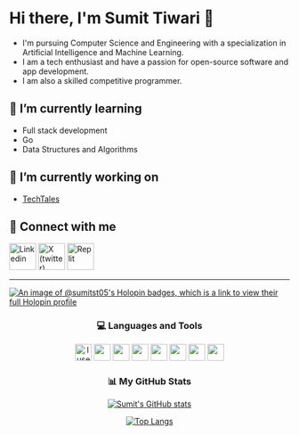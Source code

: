 # Hi there, I'm Sumit Tiwari 👋 

- I'm pursuing Computer Science and Engineering with a specialization in Artificial Intelligence and Machine Learning.
- I am a tech enthusiast and have a passion for open-source software and app development.
- I am also a skilled competitive programmer.

## 🌱 I’m currently learning

 - Full stack development
 - Go
 - Data Structures and Algorithms

## 🔭 I’m currently working on

- [TechTales](https://tech-tales-io.vercel.app/)

## 🤝 Connect with me

[<img src="https://img.icons8.com/color/48/linkedin-circled--v1.png" alt="Linkedin" width="48"/>](https://www.linkedin.com/in/sumit-tiwari-2827561b0/)
[<img src="https://img.icons8.com/color/256/twitterx.png" alt="X (twitter)" width="48"/>](https://twitter.com/SumitT0506)
[<img src="https://img.icons8.com/color/256/replit.png" alt="Replit" width = "48"/>](https://replit.com/@sumitst05)
<hr>

[![An image of @sumitst05's Holopin badges, which is a link to view their full Holopin profile](https://holopin.me/sumitst05)](https://holopin.io/@sumitst05)

<h3 align="center"> 💻 Languages and Tools </h3>

<p align="center">
  <a href="https://www.archlinux.org"><img src="https://img.icons8.com/material-sharp/48/4a90e2/arch-linux.png" alt="I use Arch btw" width="30"/></a>
  <a href="https://git-scm.com/"><img src="https://img.icons8.com/ios-filled/50/fa314a/git.png" width="30"/></a>
  <a href="https://en.wikipedia.org/wiki/C_(programming_language)"><img src="https://img.icons8.com/color/512/c-programming.png" width="30"/></a>
  <a href="https://en.wikipedia.org/wiki/C%2B%2B"><img src="https://img.icons8.com/ios-filled/50/4a90e2/c-plus-plus-logo.png" width="30"/></a>
  <a href="https://www.java.com/"><img src="https://img.icons8.com/ios-filled/50/fa314a/java-coffee-cup-logo--v1.png" width="30"/></a>
  <a href="https://www.python.org/"><img src="https://img.icons8.com/ios-filled/50/4a90e2/python.png" width="30"/></a>
  <a href="https://en.wikipedia.org/wiki/Bash_(Unix_shell)"><img src="https://img.icons8.com/windows/96/fa314a/console.png" width="30"/></a>
  <a href="https://www.lua.org/"><img src="https://img.icons8.com/color/512/lua-language.png" width="30"/></a>
</p>

<h3 align="center"> 📊 My GitHub Stats  </h3>

<span align="center">
  
<div align="center">
 
[![Sumit's GitHub stats](https://github-readme-stats-sigma-five.vercel.app/api?username=sumitst05&custom_title=My%20Github%20Stat's&show_icons=true&theme=dracula&border_radius=10&hide_border=true&bg_color=15,0d1117,1a1b26)](https://github.com/anuraghazra/github-readme-stats)
  
</div>
  
<div align = "center"> 
  
[![Top Langs](https://github-readme-stats-sigma-five.vercel.app/api/top-langs/?username=sumitst05&hide=GLSL,html&theme=dracula&hide_border=true&border_radius=10&bg_color=15,0d1117,1a1b26&show_icons=true&layout=compact)](https://github.com/anuraghazra/github-readme-stats)

</div>
  
</span>
